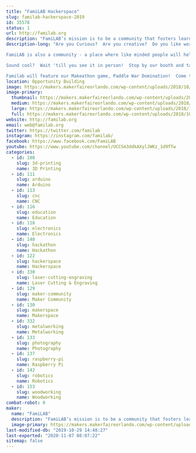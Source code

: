 ```yaml
---
title: "FamiLAB Hackerspace"
slug: familab-hackerspace-2019
id: 35578
status: 1
url: http://familab.org
description: "FamiLAB’s mission is to be a community that fosters learning and creativity through hands-on projects, collaboration, and the sharing of skills &amp; tools to improve ourselves and enrich the world around us. A few of our members have been working on some amazing projects including building our new space. Check out our booth to see what we've been making!"
description-long: "Are you Curious?  Are you creative?  Do you like working with your hands - or do you think you would if you had the chance?  FamiLAB is a makerspace - a place where you can use shared tools and work areas to make cool stuff.

FamiLAB is also a community - a place where like minded people will help you with your project and share your excitement about your ideas.  We have tools for metal and woodworking, leather working, welding, laser cutting and 3D printing.  Or, for your softer (or software) side, we have electronics, software hacking, cosplay, leather work, multimedia night, and even a darkroom!  If your soft side is really squishy, check out the biohacking lab.   

Sound cool?  Wait 'till you see it in person!  Stop by our booth and talk to some of our members, or come out to the lab - we have an open house the first Tuesday of every month.  See what's happening by checking out our website, familab.org, or follow familab on social media by using the links below.

Familab will feature our Makeathon game, Paddle War Domination!  Come try your hand at a mechanical Pong-type game."
location: Opportunity Building
image: https://makers.makerfaireorlando.com/wp-content/uploads/2018/10/DSC_0681-1-1024x678.jpg
image-primary:
  thumbnail: https://makers.makerfaireorlando.com/wp-content/uploads/2018/10/DSC_0681-1-150x150.jpg
  medium: https://makers.makerfaireorlando.com/wp-content/uploads/2018/10/DSC_0681-1-300x199.jpg
  large: https://makers.makerfaireorlando.com/wp-content/uploads/2018/10/DSC_0681-1-1024x678.jpg
  full: https://makers.makerfaireorlando.com/wp-content/uploads/2018/10/DSC_0681-1.jpg
website: http://familab.org
email: web@familab.org
twitter: https://twitter.com/familab
instagram: https://instagram.com/familab/
facebook: https://www.facebook.com/FamiLAB
youtube: https://www.youtube.com/channel/UCCSm3ddkAXylJWKz_1d9fTw
categories:
  - id: 108
    slug: 3d-printing
    name: 3D Printing
  - id: 111
    slug: arduino
    name: Arduino
  - id: 113
    slug: cnc
    name: CNC
  - id: 116
    slug: education
    name: Education
  - id: 118
    slug: electronics
    name: Electronics
  - id: 140
    slug: hackathon
    name: Hackathon
  - id: 122
    slug: hackerspace
    name: Hackerspace
  - id: 330
    slug: laser-cutting-engraving
    name: Laser Cutting & Engraving
  - id: 129
    slug: maker-community
    name: Maker Community
  - id: 130
    slug: makerspace
    name: Makerspace
  - id: 332
    slug: metalworking
    name: Metalworking
  - id: 133
    slug: photography
    name: Photography
  - id: 137
    slug: raspberry-pi
    name: Raspberry Pi
  - id: 142
    slug: robotics
    name: Robotics
  - id: 153
    slug: woodworking
    name: Woodworking
combat-robot: 0
maker:
  name: "FamiLAB"
  description: "FamiLAB’s mission is to be a community that fosters learning and creativity through hands-on projects, collaboration, and the sharing of skills & tools to improve ourselves and enrich the world around us."
  image-primary: https://makers.makerfaireorlando.com/wp-content/uploads/2015/05/Top-Logo3.gif
last-modified-db: "2019-10-29 14:48:27"
last-exported: "2020-11-07 08:07:22"
sitemap: false
---
```

